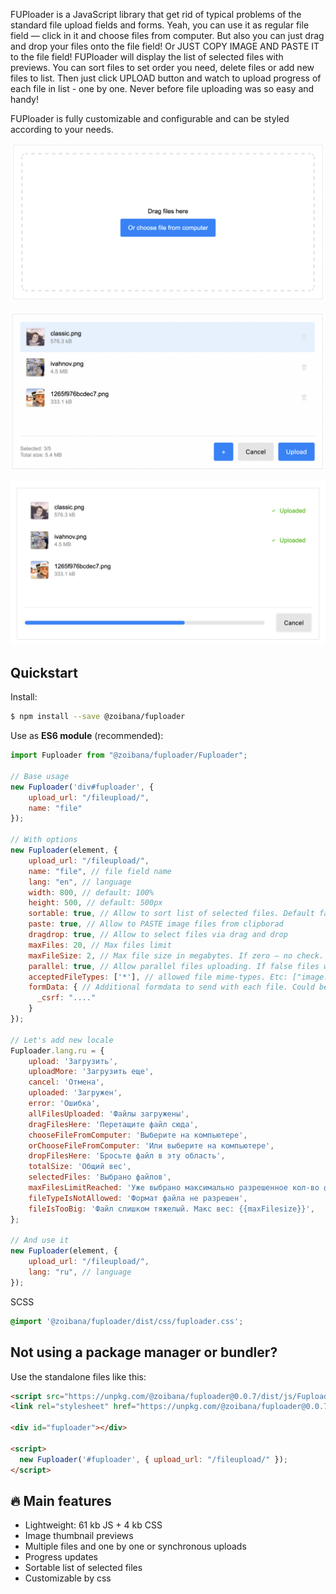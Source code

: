 FUPloader is a JavaScript library that get rid of typical problems of the standard file upload fields and forms.
Yeah, you can use it as regular file field — click in it and choose files from computer.
But also you can just drag and drop your files onto the file field! Or JUST COPY IMAGE AND PASTE IT to the file field! 
FUPloader will display the list of selected files with previews. You can sort files to set order you need, delete files or add new files to list. 
Then just click UPLOAD button and watch to upload progress of each file in list - one by one. Never before file uploading was so easy and handy!

FUPloader is fully customizable and configurable and can be styled according to your needs.

![FUPloader screenshot](https://github.com/zoibana/fuploader/blob/master/source/img/init.png?raw=true)

![FUPloader screenshot](https://github.com/zoibana/fuploader/blob/master/source/img/preview.png?raw=true)

![FUPloader uploading screenshot](https://github.com/zoibana/fuploader/blob/master/source/img/uploading.png?raw=true)

## Quickstart

Install:

```bash
$ npm install --save @zoibana/fuploader
```

Use as **ES6 module** (recommended):

```js
import Fuploader from "@zoibana/fuploader/Fuploader";

// Base usage
new Fuploader('div#fuploader', {
    upload_url: "/fileupload/",
    name: "file"
});

// With options
new Fuploader(element, {
    upload_url: "/fileupload/", 
    name: "file", // file field name
    lang: "en", // language
    width: 800, // default: 100%
    height: 500, // default: 500px
    sortable: true, // Allow to sort list of selected files. Default false
    paste: true, // Allow to PASTE image files from clipborad
    dragdrop: true, // Allow to select files via drag and drop
    maxFiles: 20, // Max files limit
    maxFileSize: 2, // Max file size in megabytes. If zero — no check. Default: 0
    parallel: true, // Allow parallel files uploading. If false files will upload one by one
    acceptedFileTypes: ['*'], // allowed file mime-types. Etc: ["image.*","text.*"]. If value is empty or equals "*" - no checks
    formData: { // Additional formdata to send with each file. Could be a closure that returns object
      _csrf: "...."
    }
});

// Let's add new locale
Fuploader.lang.ru = {
    upload: 'Загрузить',
    uploadMore: 'Загрузить еще',
    cancel: 'Отмена',
    uploaded: 'Загружен',
    error: 'Ошибка',
    allFilesUploaded: 'Файлы загружены',
    dragFilesHere: 'Перетащите файл сюда',
    chooseFileFromComputer: 'Выберите на компьютере',
    orChooseFileFromComputer: 'Или выберите на компьютере',
    dropFilesHere: 'Бросьте файл в эту область',
    totalSize: 'Общий вес',
    selectedFiles: 'Выбрано файлов',
    maxFilesLimitReached: 'Уже выбрано максимально разрешенное кол-во файлов',
    fileTypeIsNotAllowed: 'Формат файла не разрешен',
    fileIsTooBig: 'Файл слишком тяжелый. Макс вес: {{maxFilesize}}',
};

// And use it
new Fuploader(element, {
    upload_url: "/fileupload/",
    lang: "ru", // language
});
```

SCSS
```scss
@import '@zoibana/fuploader/dist/css/fuploader.css';
```

## Not using a package manager or bundler?

Use the standalone files like this:

```html
<script src="https://unpkg.com/@zoibana/fuploader@0.0.7/dist/js/Fuploader.js"></script>
<link rel="stylesheet" href="https://unpkg.com/@zoibana/fuploader@0.0.7/dist/css/fuploader.css" type="text/css"/>

<div id="fuploader"></div>

<script>
  new Fuploader('#fuploader', { upload_url: "/fileupload/" });
</script>
```

## 🔥 Main features

- Lightweight: 61 kb JS + 4 kb CSS 
- Image thumbnail previews
- Multiple files and one by one or synchronous uploads
- Progress updates
- Sortable list of selected files
- Customizable by css